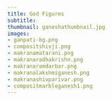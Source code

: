 ```yaml
---
title: God Figures
subtitle:
thumbnail: ganeshathumbnail.jpg
images:
- ganpati-bg.png
- compositshivji.png
- makranamatarani.png
- makranaradhakrishn.png
- makranaramdarbar.png
- makranalakshmiganesh.png
- makranashivparivar.png
- compositmarbleganesh1.png
---
```


